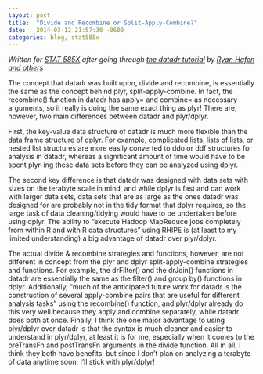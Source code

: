 ```yaml
---
layout: post
title:  "Divide and Recombine or Split-Apply-Combine?"
date:   2014-03-12 21:57:30 -0600
categories: blog, stat585x
---
```


*Written for [STAT 585X](http://dicook.github.io/stat585/) after going through [the datadr tutorial](http://hafen.github.io/datadr/#background) by [Ryan Hafen and others](https://www.datadr.org/people.html)*

The concept that datadr was built upon, divide and recombine, is essentially the same as the concept behind plyr, split-apply-combine. In fact, the recombine() function in datadr has apply= and combine= as necessary arguments, so it really is doing the same exact thing as plyr! There are, however, two main differences between datadr and plyr/dplyr.

First, the key-value data structure of datadr is much more flexible than the data frame structure of dplyr. For example, complicated lists, lists of lists, or nested list structures are more easily converted to ddo or ddf structures for analysis in datadr, whereas a significant amount of time would have to be spent plyr-ing these data sets before they can be analyzed using dplyr.

The second key difference is that datadr was designed with data sets with sizes on the terabyte scale in mind, and while dplyr is fast and can work with larger data sets, data sets that are as large as the ones datadr was designed for are probably not in the tidy format that dplyr requires, so the large task of data cleaning/tidying would have to be undertaken before using dplyr. The ability to “execute Hadoop MapReduce jobs completely from within R and with R data structures” using RHIPE is (at least to my limited understanding) a big advantage of datadr over plyr/dplyr.

The actual divide & recombine strategies and functions, however, are not different in concept from the plyr and dplyr split-apply-combine strategies and functions. For example, the drFilter() and the drJoin() functions in datadr are essentially the same as the filter() and group by() functions in dplyr. Additionally, “much of the anticipated future work for datadr is the construction of several apply-combine pairs that are useful for different analysis tasks” using the recombine() function, and plyr/dplyr already do this very well because they apply and combine separately, while datadr does both at once. Finally, I think the one major advantage to using plyr/dplyr over datadr is that the syntax is much cleaner and easier to understand in plyr/dplyr, at least it is for me, especially when it comes to the preTransFn and postTransFn arguments in the divide function. All in all, I think they both have benefits, but since I don’t plan on analyzing a terabyte of data anytime soon, I’ll stick with plyr/dplyr! 
